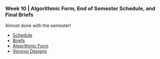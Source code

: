### Week 10 | Algorithmic Form, End of Semester Schedule, and Final Briefs

Almost done with the semester! 

- [Schedule](schedule.md)
- [Briefs](briefs.md)
- [Algorithmic Form](algo.md)
- [Voronoi Designs](examples.md)
